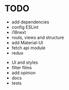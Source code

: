 # TODO
 + add dependencies
 + config ESLint
 + i18next
 + routs, views and structure
 + add Material-UI
 + fetch api module
 + redux
 - UI and styles
 - filter films
 - add opinion
 - docs
 - tests